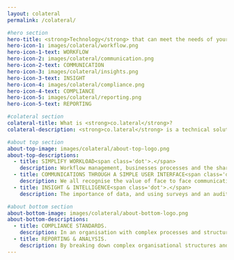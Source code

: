 ```yaml
---
layout: colateral
permalink: /colateral/

#hero section
hero-title: <strong>Technology</strong> that can meet the needs of your business <strong>today</strong> and in the <strong>future</strong>
hero-icon-1: images/colateral/workflow.png
hero-icon-1-text: WORKFLOW
hero-icon-2: images/colateral/communication.png
hero-icon-2-text: COMMUNICATION
hero-icon-3: images/colateral/insights.png
hero-icon-3-text: INSIGHT
hero-icon-4: images/colateral/compliance.png
hero-icon-4-text: COMPLIANCE
hero-icon-5: images/colateral/reporting.png
hero-icon-5-text: REPORTING

#colateral section
colateral-title: What is <strong>co.lateral</strong>?
colateral-description: <strong>co.lateral</strong> is a technical solution that meets the requirements of today's complex businiess, helping to drive more efficient processes and deliver better, more timely communications between teams and individuals. All actions are tracked, and logged, and the technology can report on a significant number of metrics and outcomes to suit each organisation's needs.

#about top section
about-top-image: images/colateral/about-top-logo.png
about-top-descriptions:
  - title: SIMPLIFY WORKLOAD<span class='dot'>.</span>
    description: Workflow management, businesses processes and the sharing of information are part of every working day. Over time these can become inefficient and laboured, with many manual steps and individual actions that could be made more efficient using <strong>co.lateral</strong>'s Workflow module.
  - title: COMMUNICATIONS THROUGH A SIMPLE USER INTERFACE<span class='dot'>.</span>
    description: We all recognise the value of face to face communications. Within the <strong>co.lateral</strong> technology, even if teams are not in the same place, effective communications can happen easily and efficiently, with voice calls, file share updating and commenting, screen sharing and instant messaging all seamlessly built into the Share interface.
  - title: INSIGHT & INTELLIGENCE<span class='dot'>.</span>
    description: The importance of data, and using surveys and an audit functionality to create an understanding of in-store standards, customer experiences, event attendees or cross platform users is possible using <strong>co.lateral</strong>'s Survey module. This technology has been created to both capture data and allow feedback, and also deliver audit reports on the move.

#about bottom section
about-bottom-image: images/colateral/about-bottom-logo.png
about-bottom-descriptions:
  - title: COMPLIANCE STANDARDS.
    description: In an organisation with complex processes and structures, it is vitally important to be able to track information flows, notifications, comments and approvals. Each individual must take responsibility for their own actions, however it can sometimes be unclear where a breakdown has occurred. By using <strong>co.lateral</strong> each step and action in the process is captured and each comment logged. Importantly all the data is easily and readily available.
  - title: REPORTING & ANALYSIS.
    description: By breaking down complex organisational structures and processes into manageable steps and actions, and presenting detail in a simple, easy to use way, <strong>co.lateral</strong> will provide transparency and visibility of actions throughout your organisation. The technology is designed to report on, and analyse different elements of the workflow, and provide data and information in easy to interpret reports.
---
```

